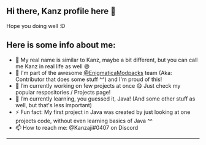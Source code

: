 ## Hi there, Kanz profile here 👋

Hope you doing well :D

Here is some info about me:
---
- 👀 My real name is similar to Kanz, maybe a bit different, but you can call me Kanz in real life as well 😄
- 🎉 I'm part of the awesome [@EnigmaticaModpacks](https://github.com/EnigmaticaModpacks) team (Aka: Contributor that does some stuff ^^) and I'm proud of this!
- 🔭 I’m currently working on few projects at once 😋 Just check my popular respositories / Projects page!
- 🌱 I’m currently learning, you guessed it, Java! (And some other stuff as well, but that's less important)
- ⚡ Fun fact: My first project in Java was created by just looking at one projects code, without even learning basics of Java ^^
- 📫 How to reach me: @Kanzaji#0407 on Discord
---
<!--
**Kanzaji/Kanzaji** is a ✨ _special_ ✨ repository because its `README.md` (this file) appears on your GitHub profile.

Here are some ideas to get you started:

- 🔭 I’m currently working on ...
- 🌱 I’m currently learning ...
- 👯 I’m looking to collaborate on ...
- 🤔 I’m looking for help with ...
- 💬 Ask me about ...
- 📫 How to reach me: ...
- 😄 Pronouns: ...
- ⚡ Fun fact: ...
-->
